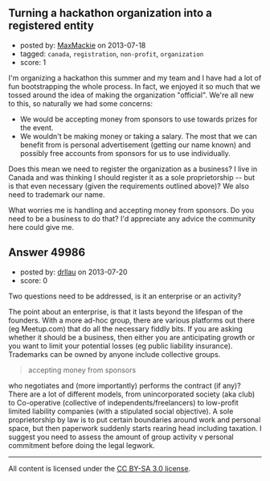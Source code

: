 ## Turning a hackathon organization into a registered entity

- posted by: [MaxMackie](https://stackexchange.com/users/-1/17302-maxmackie) on 2013-07-18
- tagged: `canada`, `registration`, `non-profit`, `organization`
- score: 1

I'm organizing a hackathon this summer and my team and I have had a lot of fun bootstrapping the whole process. In fact, we enjoyed it so much that we tossed around the idea of making the organization "official". We're all new to this, so naturally we had some concerns:

- We would be accepting money from sponsors to use towards prizes for the event. 
- We wouldn't be making money or taking a salary. The most that we can benefit from is personal advertisement (getting our name known) and possibly free accounts from sponsors for us to use individually.

Does this mean we need to register the organization as a business? I live in Canada and was thinking I should register it as a sole proprietorship -- but is that even necessary (given the requirements outlined above)? We also need to trademark our name.

What worries me is handling and accepting money from sponsors. Do you need to be a business to do that? I'd appreciate any advice the community here could give me.


## Answer 49986

- posted by: [drllau](https://stackexchange.com/users/-1/26055-drllau) on 2013-07-20
- score: 0

Two questions need to be addressed, is it an enterprise or an activity?

The point about an enterprise, is that it lasts beyond the lifespan of the founders. With a more ad-hoc group, there are various platforms out there (eg Meetup.com) that do all the necessary fiddly bits. If you are asking whether it should be a business, then either you are anticipating growth or you want to limit your potential losses (eg public liability insurance). Trademarks can be owned by anyone include collective groups. 

> accepting money from sponsors

who negotiates and (more importantly) performs the contract (if any)?  There are a lot of different models, from unincorporated society (aka club) to Co-operative (collective of independents/freelancers) to low-profit limited liability companies (with a stipulated social objective). A sole proprietorship by law is to put certain boundaries around work and personal space, but then paperwork suddenly starts rearing head including taxation. I suggest you need to assess the amount of group activity v personal commitment before doing the legal legwork.



---

All content is licensed under the [CC BY-SA 3.0 license](https://creativecommons.org/licenses/by-sa/3.0/).

